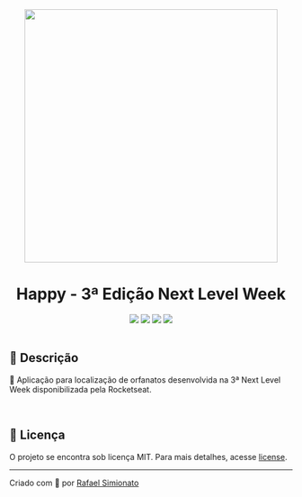 <div align="center">
<img width="450" src='/images/logogit.svg'>
<h1>Happy - 3ª Edição Next Level Week</h1>

<img src="https://img.shields.io/github/repo-size/rafaasimi/happy-nextlevelweek">
<img src="https://img.shields.io/github/languages/count/rafaasimi/happy-nextlevelweek">
<img src="https://img.shields.io/github/last-commit/rafaasimi/happy-nextlevelweek">
<img src="https://img.shields.io/github/license/rafaasimi/happy-nextlevelweek">
</div>

<br>

## 🔖 Descrição
<p>🧒 Aplicação para localização de orfanatos desenvolvida na 3ª Next Level Week disponibilizada pela Rocketseat.</p>

<br>


## 📝 Licença
<p>O projeto se encontra sob licença MIT. Para mais detalhes, acesse <a href='LICENSE'>license<a>.</p>

---

<p>Criado com 💙 por <a href='https://github.com/rafaasimi/' target='_blank'>Rafael Simionato</a></p>
